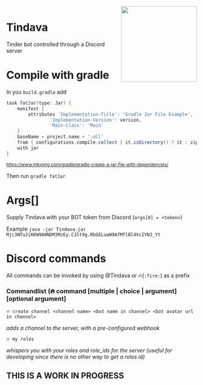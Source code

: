 <img align="right" src="http://i.imgur.com/e2BWJKr.png" height="200" width="200"/>

# Tindava
Tinder bot controlled through a Discord server





# Compile with gradle
In you `build.gradle` add
```groovy
task fatJar(type: Jar) {
    manifest {
        attributes 'Implementation-Title': 'Gradle Jar File Example',
                'Implementation-Version': version,
                'Main-Class': 'Main'
    }
    baseName = project.name + '-all'
    from { configurations.compile.collect { it.isDirectory() ? it : zipTree(it) } }
    with jar
}
```
<sub>https://www.mkyong.com/gradle/gradle-create-a-jar-file-with-dependencies/</sub>


Then run `gradle fatJar`

# Args[]
Supply Tindava with your BOT token from Discord (`args[0] = <token>`)

Example `java -jar Tindava.jar Mjc3NTuJiKKW9AWNDM3MzEy.C3lt9g.RbGELaaW9AfMflBl4VcIYNJ_Yt`

# Discord commands
All commands can be invoked by using @Tindava or 🔥(`:fire:`) as a prefix

### Commandlist (🔥 command <required argument> [multiple | choice | argument] [optional argument] ###

`🔥 create channel <channel name> <bot name in channel> <bot avatar url in channel>`

*adds a channel to the server, with a pre-configured webhook*

`🔥 my roles`

*whispers you with your roles and role_ids for the server (useful for developing since there is no other way to get a roles id)*


## THIS IS A WORK IN PROGRESS
